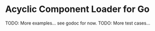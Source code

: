 Acyclic Component Loader for Go
===============================

TODO: More examples... see godoc for now.
TODO: More test cases...
